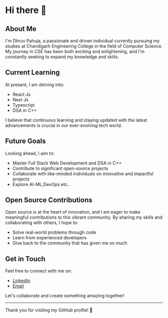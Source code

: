 # Hi there 👋

## About Me

I'm Dhruv Pahuja, a passionate and driven individual currently pursuing my studies at Chandigarh Engineering College in the field of Computer Science. My journey in CSE has been both exciting and enlightening, and I'm constantly seeking to expand my knowledge and skills.

## Current Learning

At present, I am delving into:

- React Js
- Next Js
- Typescript
- DSA in C++

I believe that continuous learning and staying updated with the latest advancements is crucial in our ever-evolving tech world.

## Future Goals

Looking ahead, I aim to:

- Master Full Stack Web Development and DSA in C++
- Contribute to significant open-source projects
- Collaborate with like-minded individuals on innovative and impactful projects
- Explore AI-ML,DevOps etc..

## Open Source Contributions

Open source is at the heart of innovation, and I am eager to make meaningful contributions to this vibrant community. By sharing my skills and collaborating with others, I hope to:

- Solve real-world problems through code
- Learn from experienced developers
- Give back to the community that has given me so much

## Get in Touch

Feel free to connect with me on:

- [LinkedIn](https://www.linkedin.com/in/dhruv-pahuja-658934272/)
- [Email](dhruvpahuja013@gmail.com)

Let's collaborate and create something amazing together!

---

Thank you for visiting my GitHub profile! 🚀
